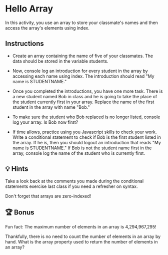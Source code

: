 # Hello Array 

In this activity, you use an array to store your classmate's names and then access the array's elements using index. 

## Instructions
* Create an array containing the name of five of your classmates. The data should be stored in the variable students. 

* Now, console log an introduction for every student in the array by accessing each name using index. The introduction should read "My name is STUDENTNAME." 

* Once you completed the introductions, you have one more task. There is a new student named Bob in class and he is going to take the place of the student currently first in your array. Replace the name of the first student in the array with name "Bob." 

* To make sure the student who Bob replaced is no longer listed, console log your array. Is Bob now first? 

* If time allows, practice using you Javascript skills to check your work. Write a conditional statement to check if Bob is the first student listed in the array.  If he is, then you should logout an introduction  that reads "My name is STUDENTNAME." If Bob is not the student name first in the array, console log the name of the student who is currently first.



## 💡 Hints

Take a look back at the comments you made during the conditional statements exercise last class if you need a refresher on syntax.

Don't forget that arrays are zero-indexed!


## 🏆 Bonus

Fun fact: The maximum number of elements in an array is 4,294,967,295! 

Thankfully, there is no need to count the number of elements in an array by hand. What is the array property used to return the number of elements in an array? 


 